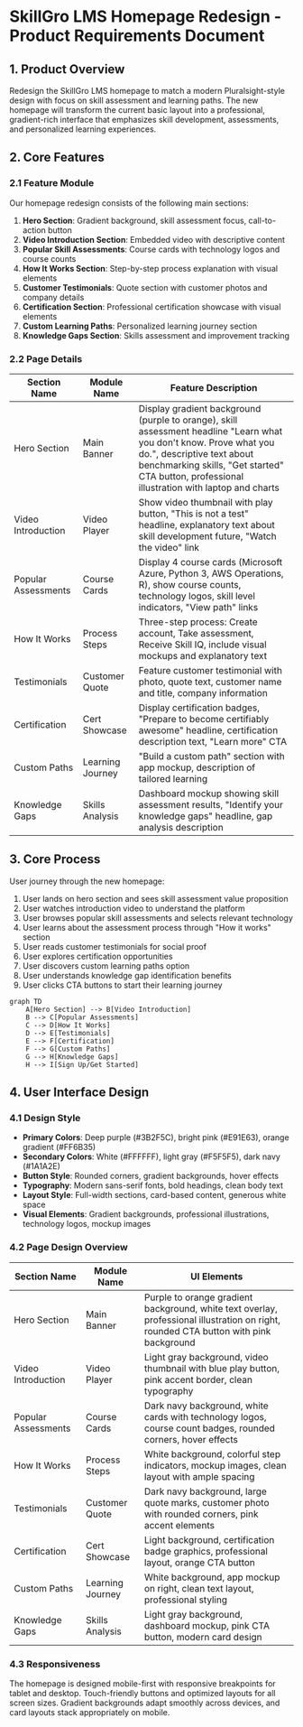 # SkillGro LMS Homepage Redesign - Product Requirements Document

## 1. Product Overview
Redesign the SkillGro LMS homepage to match a modern Pluralsight-style design with focus on skill assessment and learning paths. The new homepage will transform the current basic layout into a professional, gradient-rich interface that emphasizes skill development, assessments, and personalized learning experiences.

## 2. Core Features

### 2.1 Feature Module
Our homepage redesign consists of the following main sections:
1. **Hero Section**: Gradient background, skill assessment focus, call-to-action button
2. **Video Introduction Section**: Embedded video with descriptive content
3. **Popular Skill Assessments**: Course cards with technology logos and course counts
4. **How It Works Section**: Step-by-step process explanation with visual elements
5. **Customer Testimonials**: Quote section with customer photos and company details
6. **Certification Section**: Professional certification showcase with visual elements
7. **Custom Learning Paths**: Personalized learning journey section
8. **Knowledge Gaps Section**: Skills assessment and improvement tracking

### 2.2 Page Details

| Section Name | Module Name | Feature Description |
|--------------|-------------|--------------------|
| Hero Section | Main Banner | Display gradient background (purple to orange), skill assessment headline "Learn what you don't know. Prove what you do.", descriptive text about benchmarking skills, "Get started" CTA button, professional illustration with laptop and charts |
| Video Introduction | Video Player | Show video thumbnail with play button, "This is not a test" headline, explanatory text about skill development future, "Watch the video" link |
| Popular Assessments | Course Cards | Display 4 course cards (Microsoft Azure, Python 3, AWS Operations, R), show course counts, technology logos, skill level indicators, "View path" links |
| How It Works | Process Steps | Three-step process: Create account, Take assessment, Receive Skill IQ, include visual mockups and explanatory text |
| Testimonials | Customer Quote | Feature customer testimonial with photo, quote text, customer name and title, company information |
| Certification | Cert Showcase | Display certification badges, "Prepare to become certifiably awesome" headline, certification description text, "Learn more" CTA |
| Custom Paths | Learning Journey | "Build a custom path" section with app mockup, description of tailored learning |
| Knowledge Gaps | Skills Analysis | Dashboard mockup showing skill assessment results, "Identify your knowledge gaps" headline, gap analysis description |

## 3. Core Process

User journey through the new homepage:
1. User lands on hero section and sees skill assessment value proposition
2. User watches introduction video to understand the platform
3. User browses popular skill assessments and selects relevant technology
4. User learns about the assessment process through "How it works" section
5. User reads customer testimonials for social proof
6. User explores certification opportunities
7. User discovers custom learning paths option
8. User understands knowledge gap identification benefits
9. User clicks CTA buttons to start their learning journey

```mermaid
graph TD
    A[Hero Section] --> B[Video Introduction]
    B --> C[Popular Assessments]
    C --> D[How It Works]
    D --> E[Testimonials]
    E --> F[Certification]
    F --> G[Custom Paths]
    G --> H[Knowledge Gaps]
    H --> I[Sign Up/Get Started]
```

## 4. User Interface Design

### 4.1 Design Style
- **Primary Colors**: Deep purple (#3B2F5C), bright pink (#E91E63), orange gradient (#FF6B35)
- **Secondary Colors**: White (#FFFFFF), light gray (#F5F5F5), dark navy (#1A1A2E)
- **Button Style**: Rounded corners, gradient backgrounds, hover effects
- **Typography**: Modern sans-serif fonts, bold headings, clean body text
- **Layout Style**: Full-width sections, card-based content, generous white space
- **Visual Elements**: Gradient backgrounds, professional illustrations, technology logos, mockup images

### 4.2 Page Design Overview

| Section Name | Module Name | UI Elements |
|--------------|-------------|-------------|
| Hero Section | Main Banner | Purple to orange gradient background, white text overlay, professional illustration on right, rounded CTA button with pink background |
| Video Introduction | Video Player | Light gray background, video thumbnail with blue play button, pink accent border, clean typography |
| Popular Assessments | Course Cards | Dark navy background, white cards with technology logos, course count badges, rounded corners, hover effects |
| How It Works | Process Steps | White background, colorful step indicators, mockup images, clean layout with ample spacing |
| Testimonials | Customer Quote | Dark navy background, large quote marks, customer photo with rounded corners, pink accent elements |
| Certification | Cert Showcase | Light background, certification badge graphics, professional layout, orange CTA button |
| Custom Paths | Learning Journey | White background, app mockup on right, clean text layout, professional styling |
| Knowledge Gaps | Skills Analysis | Light gray background, dashboard mockup, pink CTA button, modern card design |

### 4.3 Responsiveness
The homepage is designed mobile-first with responsive breakpoints for tablet and desktop. Touch-friendly buttons and optimized layouts for all screen sizes. Gradient backgrounds adapt smoothly across devices, and card layouts stack appropriately on mobile.